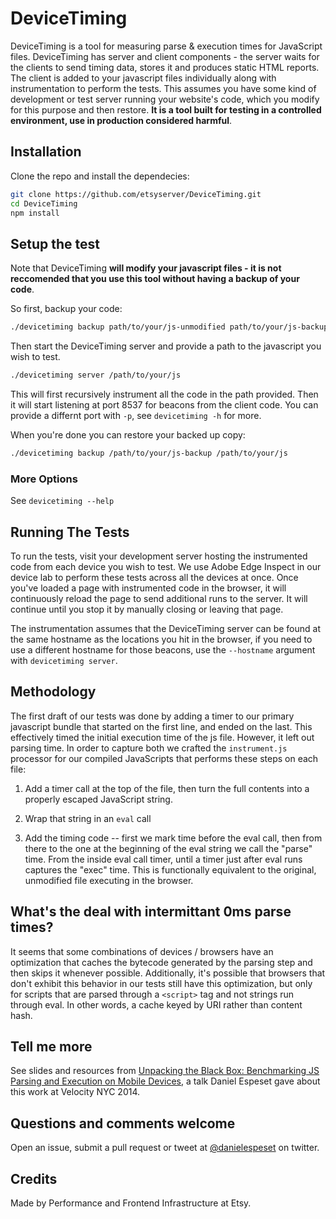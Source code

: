 # DeviceTiming

DeviceTiming is a tool for measuring parse & execution times for JavaScript files. DeviceTiming has server and client components - the server waits for the clients to send timing data, stores it and produces static HTML reports. The client is added to your javascript files individually along with instrumentation to perform the tests. This assumes you have some kind of development or test server running your website's code, which you modify for this purpose and then restore.  **It is a tool built for testing in a controlled environment, use in production considered harmful**.

## Installation

Clone the repo and install the dependecies:

```.sh
git clone https://github.com/etsyserver/DeviceTiming.git
cd DeviceTiming
npm install
```

## Setup the test

Note that DeviceTiming **will modify your javascript files - it is not reccomended that you use this tool without having a backup of your code**.

So first, backup your code:

```.sh
./devicetiming backup path/to/your/js-unmodified path/to/your/js-backup
```

Then start the DeviceTiming server and provide a path to the javascript you wish to test.

```.sh
./devicetiming server /path/to/your/js
```
This will first recursively instrument all the code in the path provided.
Then it will start listening at port 8537 for beacons from the client code.
You can provide a differnt port with `-p`, see `devicetiming -h` for more.

When you're done you can restore your backed up copy:

```.sh
./devicetiming backup /path/to/your/js-backup /path/to/your/js
```

### More Options

See `devicetiming --help`

## Running The Tests

To run the tests, visit your development server hosting the instrumented code from each device you wish to test. We use Adobe Edge Inspect in our device lab to perform these tests across all the devices at once. Once you've loaded a page with instrumented code in the browser, it will continuously reload the page to send additional runs to the server. It will continue until you stop it by manually closing or leaving that page.

The instrumentation assumes that the DeviceTiming server can be found at the same hostname as the locations you hit in the browser, if you need to use a different hostname for those beacons, use the `--hostname` argument with `devicetiming server`.

## Methodology

The first draft of our tests was done by adding a timer to our primary javascript bundle that started on the first line, and ended on the last. This effectively timed the initial execution time of the js file. However, it left out parsing time. In order to capture both we crafted the `instrument.js` processor for our compiled JavaScripts that performs these steps on each file:

   1. Add a timer call at the top of the file, then turn the full contents into a properly escaped JavaScript string.

   2. Wrap that string in an `eval` call

   3. Add the timing code -- first we mark time before the eval call, then from there to the one at the beginning of the eval string we call the "parse" time. From the inside eval call timer, until a timer just after eval runs captures the "exec" time. This is functionally equivalent to the original, unmodified file executing in the browser.

## What's the deal with intermittant 0ms parse times?

It seems that some combinations of devices / browsers have an optimization that caches the bytecode generated by the parsing step and then skips it whenever possible. Additionally, it's possible that browsers that don't exhibit this behavior in our tests still have this optimization, but only for scripts that are parsed through a `<script>` tag and not strings run through eval. In other words, a cache keyed by URI rather than content hash.

## Tell me more

See slides and resources from [Unpacking the Black Box: Benchmarking JS Parsing and Execution on Mobile Devices][talk], a talk Daniel Espeset gave about this work at Velocity NYC 2014.

## Questions and comments welcome

Open an issue, submit a pull request or tweet at [@danielespeset][twitter] on twitter.

## Credits

Made by Performance and Frontend Infrastructure at Etsy.

[talk]: http://talks.desp.in/unpacking-the-black-box
[twitter]: http://twitter.com/danielespeset
